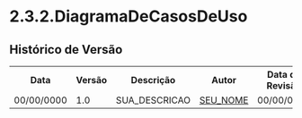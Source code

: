 # 2.3.2.DiagramaDeCasosDeUso

## Histórico de Versão

<div align="center">
    <table>
        <tr>
            <th>Data</th>
            <th>Versão</th>
            <th>Descrição</th>
            <th>Autor</th>
            <th>Data da Revisão</th>
            <th>Revisor</th>
            <th>Descrição de Revisão</th>
        </tr>
        <tr>
            <td>00/00/0000</td>
            <td>1.0</td>
            <td>SUA_DESCRICAO</td>
            <td><a href="https://github.com/SEU_GIT">SEU_NOME</a></td>
            <td>00/00/0000</td>
            <td><a href="https://github.com/SEU_GIT">SEU_NOME</a></td>
            <td>DESCRICAO_DO_REVISOR</td>
        </tr>
    </table>
</div>
